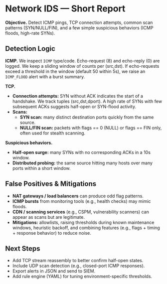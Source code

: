 # Network IDS — Short Report

**Objective.** Detect ICMP pings, TCP connection attempts, common scan patterns (SYN/NULL/FIN),
and a few simple suspicious behaviors (ICMP floods, high-rate SYNs).

## Detection Logic

**ICMP.** We inspect `ICMP` type/code. Echo-request (8) and echo-reply (0) are logged.
We keep a sliding window of counts per (src,dst). If echo-requests exceed a threshold in the
window (default 50 within 5s), we raise an `ICMP_FLOOD` alert with a burst summary.

**TCP.**
- **Connection attempts:** SYN without ACK indicates the start of a handshake. We track tuples
  (src,dst,dport). A high rate of SYNs with few subsequent ACKs suggests half-open or SYN-flood activity.
- **Scans:**
  - **SYN scan:** many distinct destination ports quickly from the same source.
  - **NULL/FIN scan:** packets with flags == 0 (NULL) or flags == FIN only, often used for stealth scanning.

**Suspicious behaviors.**
- **Half-open surge:** many SYNs with no corresponding ACKs in a 10s window.
- **Distributed probing:** the same source hitting many hosts over many ports within a short window.

## False Positives & Mitigations

- **NAT gateways / load balancers** can produce odd flag patterns.
- **ICMP bursts** from monitoring tools (e.g., health checks) may mimic floods.
- **CDN / scanning services** (e.g., CSPM, vulnerability scanners) can appear as scans but are legitimate.
- **Mitigations:** allowlists, raising thresholds during known maintenance windows, heuristic backoff,
  and combining features (e.g., flags + timing + response behavior) to reduce noise.

## Next Steps

- Add TCP stream reassembly to better confirm half-open states.
- Include UDP scan detection (e.g., closed-port ICMP responses).
- Export alerts in JSON and send to SIEM.
- Add rule engine (YAML) for tuning environment-specific thresholds.